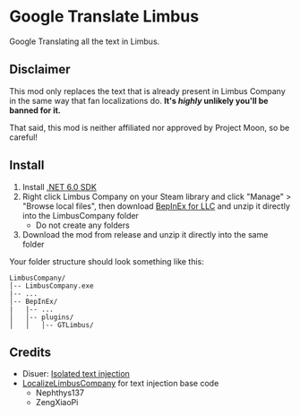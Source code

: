 # Google Translate Limbus

Google Translating all the text in Limbus.

## Disclaimer

This mod only replaces the text that is already present in Limbus Company in the same way that fan localizations do. **It's *highly* unlikely you'll be banned for it.**

That said, this mod is neither affiliated nor approved by Project Moon, so be careful!

## Install

1. Install [.NET 6.0 SDK](https://dotnet.microsoft.com/en-us/download/dotnet/thank-you/sdk-6.0.413-windows-x64-installer)
2. Right click Limbus Company on your Steam library and click "Manage" > "Browse local files", then download [BepInEx for LLC](https://github.com/LocalizeLimbusCompany/BepInEx_For_LLC) and unzip it directly into the LimbusCompany folder
   - Do not create any folders
3. Download the mod from release and unzip it directly into the same folder

Your folder structure should look something like this:
```
LimbusCompany/
│-- LimbusCompany.exe
|-- ...
│-- BepInEx/
|   |-- ...
│   │-- plugins/
│   │   │-- GTLimbus/
```
   
## Credits

- Disuer: [Isolated text injection](https://github.com/Disuer/LimbusCompanyBusRUS/releases/tag/LimbusLocalize0.0.2)
- [LocalizeLimbusCompany](https://github.com/LocalizeLimbusCompany) for text injection base code
    - Nephthys137
    - ZengXiaoPi